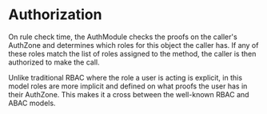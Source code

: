 # Authorization

On rule check time, the AuthModule checks the proofs on the caller's AuthZone and determines which roles for this
object the caller has. If any of these roles match the list of roles assigned to the method, the caller is then
authorized to make the call.

Unlike traditional RBAC where the role a user is acting is explicit, in this model roles are more implicit and
defined on what proofs the user has in their AuthZone. This makes it a cross between the well-known RBAC and
ABAC models.
